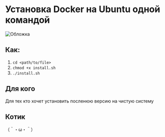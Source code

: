 # Установка Docker на Ubuntu одной командой 

![Обложка](/assets/img/docker-install-ubuntu.png)

## Как:

1. `cd <path/to/file>`
1. `chmod +x install.sh`
1. `./install.sh`

## Для кого

Для тех кто хочет установить посленюю версию на чистую систему

## Котик

（＾・ω・＾）
